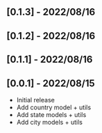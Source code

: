 ## [0.1.3] - 2022/08/16

## [0.1.2] - 2022/08/16

## [0.1.1] - 2022/08/16

## [0.0.1] - 2022/08/15

- Initial release
- Add country model + utils
- Add state models + utils
- Add city models + utils
